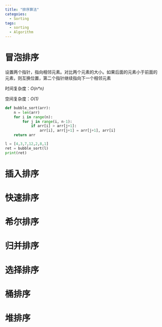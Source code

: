 ```yaml
---
title: "排序算法"
categoies:
  - Sorting
tags:
  - sorting
  - Algorithm
---
```


# 冒泡排序
设置两个指针，指向相邻元素。对比两个元素的大小。如果后面的元素小于前面的元素，则互换位置，第二个指针继续指向下一个相邻元素

时间复杂度：*O(n\*n)*

空间复杂度：*O(1)*
```python
def bubble_sort(arr):
    n = len(arr)
    for i in range(n):
        for j in range(i, n-1):
            if arr[i] > arr[j+1]:
                arr[i], arr[j+1] = arr[j+1], arr[i]
    return arr

l = [4,3,7,12,2,8,1]
ret = bubble_sort(l)
print(ret)
```

# 插入排序

# 快速排序

# 希尔排序

# 归并排序

# 选择排序

# 桶排序

# 堆排序